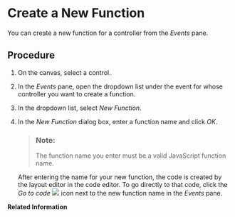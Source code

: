 <!-- loiob9cfeb17a9f7493993ccb50df1e7a10c -->

# Create a New Function

You can create a new function for a controller from the *Events* pane.



## Procedure

1.  On the canvas, select a control.

2.  In the *Events* pane, open the dropdown list under the event for whose controller you want to create a function.

3.  In the dropdown list, select *New Function*.

4.  In the *New Function* dialog box, enter a function name and click *OK*.

    > ### Note:  
    > The function name you enter must be a valid JavaScript function name.

    After entering the name for your new function, the code is created by the layout editor in the code editor. To go directly to that code, click the *Go to code* ![](images/events_icon_91db674.jpg) icon next to the new function name in the *Events* pane.


**Related Information**  




